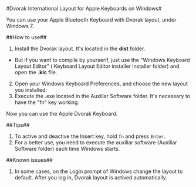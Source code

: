 #Dvorak International Layout for Apple Keyboards on Windows#

You can use your Apple Bluetooth Keyboard with Dvorak layout, under Windows 7.

##How to use##
1. Install the Dvorak layout. It's located in the **dist** folder. 
 - But if you want to compile by yourserlf, just use the "Windows Keyboard Layout Editor" ( Keyboard Layout Editor installer installer folder) and open the **.klc** file.
2. Open your Windows Keyboard Preferences, and choose the new layout you installed.
3. Execute the .exe located in the Auxiliar Software folder. It's necessary to have the "fn" key working.

Now you can use the Apple Dvorak Keyboard.

##Tips##
1. To active and deactive the Insert key, hold `fn` and press `Enter`.
2. For a better use, you need to execute the auxiliar software (Auxiliar Software folder) each time Windows starts.

##Known issues##
1. In some cases, on the Login prompt of Windows change the layout to default. After you log in, Dvorak layout is actived automatically.


